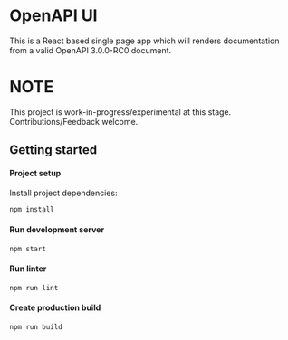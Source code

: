 # OpenAPI UI

This is a React based single page app which will renders documentation from a valid OpenAPI 3.0.0-RC0 document.

# NOTE

This project is work-in-progress/experimental at this stage. Contributions/Feedback welcome.

## Getting started

#### Project setup

Install project dependencies:

```
npm install
```

#### Run development server

```
npm start
```

#### Run linter

```
npm run lint
```

#### Create production build

```
npm run build
```

